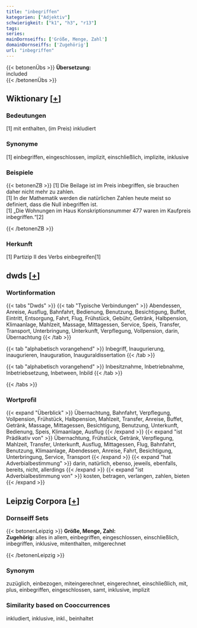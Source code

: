 ```yaml
---
title: "inbegriffen"
kategorien: ["Adjektiv"]
schwierigkeit: ["k1", "h3", "r13"]
tags:
series:
mainDornseiffs: ['Größe, Menge, Zahl']
domainDornseiffs: ['Zugehörig']
url: "inbegriffen"
---
```


{{< betonenÜbs >}}
**Übersetzung:**  
included  
{{< /betonenÜbs >}}

## Wiktionary [[+](https://de.wiktionary.org/wiki/inbegriffen)]

### Bedeutungen
[1] mit enthalten, (im Preis) inkludiert  

### Synonyme
[1] einbegriffen, eingeschlossen, implizit, einschließlich, implizite, inklusive  

### Beispiele
{{< betonenZB >}}
[1] Die Beilage ist im Preis inbegriffen, sie brauchen daher nicht mehr zu zahlen.  
[1] In der Mathematik werden die natürlichen Zahlen heute meist so definiert, dass die Null inbegriffen ist.  
[1] „Die Wohnungen im Haus Konskriptionsnummer 477 waren im Kaufpreis inbegriffen.“[2]  

{{< /betonenZB >}}
### Herkunft
[1] Partizip II des Verbs einbegreifen[1]  



## dwds [[+](https://www.dwds.de/wb/inbegriffen)]

### Wortinformation
{{< tabs "Dwds" >}}
{{< tab "Typische Verbindungen" >}}
Abendessen, Anreise, Ausflug, Bahnfahrt, Bedienung, Benutzung, Besichtigung, Buffet, Eintritt, Entsorgung, Fahrt, Flug, Frühstück, Gebühr, Getränk, Halbpension, Klimaanlage, Mahlzeit, Massage, Mittagessen, Service, Speis, Transfer, Transport, Unterbringung, Unterkunft, Verpflegung, Vollpension, darin, Übernachtung
{{< /tab >}}

{{< tab "alphabetisch vorangehend" >}}
Inbegriff, Inaugurierung, inaugurieren, Inauguration, Inauguraldissertation
{{< /tab >}}

{{< tab "alphabetisch vorangehend" >}}
Inbesitznahme, Inbetriebnahme, Inbetriebsetzung, Inbetween, Inbild
{{< /tab >}}

{{< /tabs >}}

### Wortprofil
{{< expand "Überblick" >}} Übernachtung, Bahnfahrt, Verpflegung, Vollpension, Frühstück, Halbpension, Mahlzeit, Transfer, Anreise, Buffet, Getränk, Massage, Mittagessen, Besichtigung, Benutzung, Unterkunft, Bedienung, Speis, Klimaanlage, Ausflug {{< /expand >}}
{{< expand "ist Prädikativ von" >}} Übernachtung, Frühstück, Getränk, Verpflegung, Mahlzeit, Transfer, Unterkunft, Ausflug, Mittagessen, Flug, Bahnfahrt, Benutzung, Klimaanlage, Abendessen, Anreise, Fahrt, Besichtigung, Unterbringung, Service, Transport {{< /expand >}}
{{< expand "hat Adverbialbestimmung" >}} darin, natürlich, ebenso, jeweils, ebenfalls, bereits, nicht, allerdings {{< /expand >}}
{{< expand "ist Adverbialbestimmung von" >}} kosten, betragen, verlangen, zahlen, bieten {{< /expand >}}

## Leipzig Corpora [[+](https://corpora.uni-leipzig.de/en/res?word=inbegriffen&corpusId=deu_newscrawl-public_2018)]

### Dornseiff Sets
{{< betonenLeipzig >}}
**Größe, Menge, Zahl:**  
**Zugehörig:** alles in allem, einbegriffen, eingeschlossen, einschließlich, inbegriffen, inklusive, mitenthalten, mitgerechnet  

{{< /betonenLeipzig >}}

### Synonym
zuzüglich, einbezogen, miteingerechnet, eingerechnet, einschließlich, mit, plus, einbegriffen, eingeschlossen, samt, inklusive, implizit


### Similarity based on Cooccurrences
inkludiert, inklusive, inkl., beinhaltet

